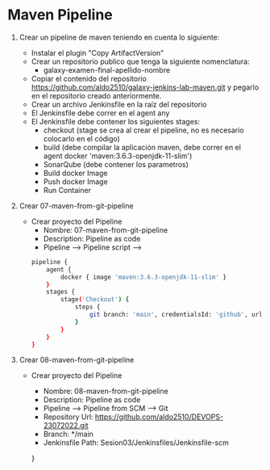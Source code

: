 # Maven Pipeline

1. Crear un pipeline de maven teniendo en cuenta lo siguiente:
    - Instalar el plugin "Copy ArtifactVersion"
    - Crear un repositorio publico que tenga la siguiente nomenclatura:
      - galaxy-examen-final-apellido-nombre
    - Copiar el contenido del repositorio https://github.com/aldo2510/galaxy-jenkins-lab-maven.git y pegarlo en el repositorio creado anteriormente.
    - Crear un archivo Jenkinsfile en la raíz del repositorio
    - El Jenkinsfile debe correr en el agent any
    - El Jenkinsfile debe contener los siguientes stages:
      - checkout (stage se crea al crear el pipeline, no es necesario colocarlo en el código)
      - build (debe compilar la aplicación maven, debe correr en el agent docker 'maven:3.6.3-openjdk-11-slim')
      - SonarQube (debe contener los parametros)
      - Build docker Image
      - Push docker Image
      - Run Container







2. Crear 07-maven-from-git-pipeline
    * Crear proyecto del Pipeline
        * Nombre: 07-maven-from-git-pipeline
        * Description: Pipeline as code
        * Pipeline --> Pipeline script --> 
        ```bash         
        pipeline {
            agent {
                docker { image 'maven:3.6.3-openjdk-11-slim' }
            }
            stages {
                stage('Checkout') {
                    steps {
                        git branch: 'main', credentialsId: 'github', url: 'https://github.com/aldo2510/galaxy-jenkins-lab-maven.git'
                    }
                }
            }
        }
        ```

3. Crear 08-maven-from-git-pipeline
    * Crear proyecto del Pipeline
        * Nombre: 08-maven-from-git-pipeline
        * Description: Pipeline as code
        * Pipeline --> Pipeline from SCM --> Git
        * Repository Url: https://github.com/aldo2510/DEVOPS-23072022.git
        * Branch: */main
        * Jenkinsfile Path: Sesion03/Jenkinsfiles/Jenkinsfile-scm

        }
        ```
